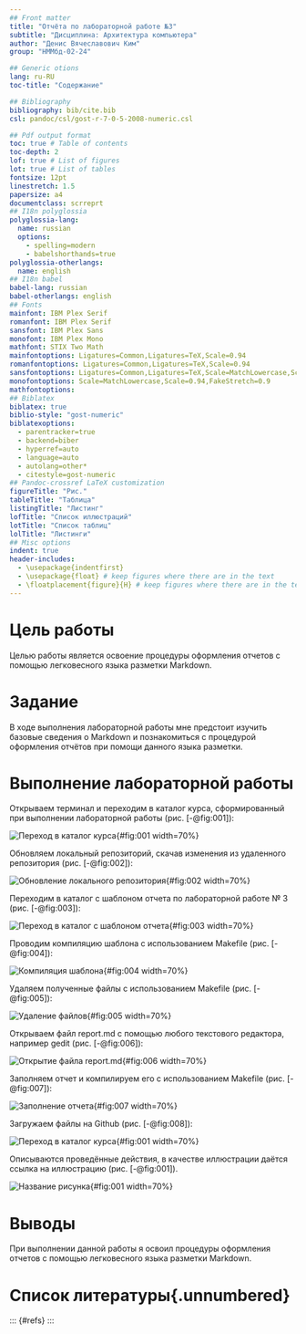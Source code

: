 ```yaml
---
## Front matter
title: "Отчёта по лабораторной работе №3"
subtitle: "Дисциплина: Архитектура компьютера"
author: "Денис Вячеславович Ким"
group: "НММбд-02-24"

## Generic otions
lang: ru-RU
toc-title: "Содержание"

## Bibliography
bibliography: bib/cite.bib
csl: pandoc/csl/gost-r-7-0-5-2008-numeric.csl

## Pdf output format
toc: true # Table of contents
toc-depth: 2
lof: true # List of figures
lot: true # List of tables
fontsize: 12pt
linestretch: 1.5
papersize: a4
documentclass: scrreprt
## I18n polyglossia
polyglossia-lang:
  name: russian
  options:
	- spelling=modern
	- babelshorthands=true
polyglossia-otherlangs:
  name: english
## I18n babel
babel-lang: russian
babel-otherlangs: english
## Fonts
mainfont: IBM Plex Serif
romanfont: IBM Plex Serif
sansfont: IBM Plex Sans
monofont: IBM Plex Mono
mathfont: STIX Two Math
mainfontoptions: Ligatures=Common,Ligatures=TeX,Scale=0.94
romanfontoptions: Ligatures=Common,Ligatures=TeX,Scale=0.94
sansfontoptions: Ligatures=Common,Ligatures=TeX,Scale=MatchLowercase,Scale=0.94
monofontoptions: Scale=MatchLowercase,Scale=0.94,FakeStretch=0.9
mathfontoptions:
## Biblatex
biblatex: true
biblio-style: "gost-numeric"
biblatexoptions:
  - parentracker=true
  - backend=biber
  - hyperref=auto
  - language=auto
  - autolang=other*
  - citestyle=gost-numeric
## Pandoc-crossref LaTeX customization
figureTitle: "Рис."
tableTitle: "Таблица"
listingTitle: "Листинг"
lofTitle: "Список иллюстраций"
lotTitle: "Список таблиц"
lolTitle: "Листинги"
## Misc options
indent: true
header-includes:
  - \usepackage{indentfirst}
  - \usepackage{float} # keep figures where there are in the text
  - \floatplacement{figure}{H} # keep figures where there are in the text
---
```


# Цель работы

Целью работы является освоение процедуры оформления отчетов с помощью легковесного
языка разметки Markdown.

# Задание

В ходе выполнения лабораторной работы мне предстоит изучить базовые сведения о Markdown и познакомиться с процедурой оформления отчётов при помощи данного языка разметки.

# Выполнение лабораторной работы

Открываем терминал и переходим в каталог курса, сформированный при выполнении лабораторной работы (рис. [-@fig:001]):

![Переход в каталог курса](image/1.jpg){#fig:001 width=70%}

Обновляем локальный репозиторий, скачав изменения из удаленного репозитория (рис. [-@fig:002]):

![Обновление локального репозитория](image/photo_5251283327309177557_x.jpg){#fig:002 width=70%}

Переходим в каталог с шаблоном отчета по лабораторной работе № 3 (рис. [-@fig:003]):

![Переход в каталог с шаблоном отчета](image/photo_5251283327309177558_x.jpg){#fig:003 width=70%}

Проводим компиляцию шаблона с использованием Makefile (рис. [-@fig:004]):

![Компиляция шаблона](image/photo_5251283327309177539_x.jpg){#fig:004 width=70%}

Удаляем полученные файлы с использованием Makefile (рис. [-@fig:005]):

![Удаление файлов](image/photo_5251283327309177540_x.jpg){#fig:005 width=70%}

Открываем файл report.md c помощью любого текстового редактора, например gedit (рис. [-@fig:006]):

![Открытие файла report.md](image/photo_5251283327309177542_w.jpg){#fig:006 width=70%}

Заполняем отчет и компилируем его с использованием Makefile (рис. [-@fig:007]):

![Заполнение отчета](image/2.jpg){#fig:007 width=70%}

Загружаем файлы на Github (рис. [-@fig:008]):

![Переход в каталог курса](image/1.jpg){#fig:001 width=70%}

Описываются проведённые действия, в качестве иллюстрации даётся ссылка на иллюстрацию (рис. [-@fig:001]).

![Название рисунка](image/placeimg_800_600_tech.jpg){#fig:001 width=70%}

# Выводы

При выполнении данной работы я освоил процедуры оформления отчетов с помощью легковесного
языка разметки Markdown.

# Список литературы{.unnumbered}

::: {#refs}
:::

